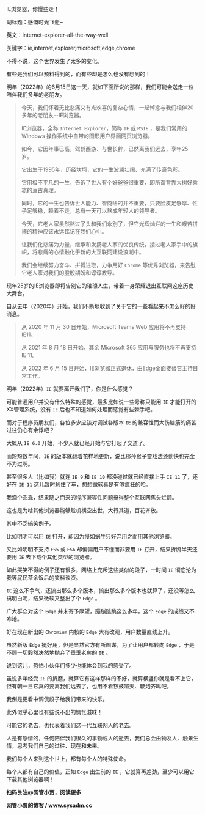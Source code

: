 IE浏览器，你慢些走！

副标题：感慨时光飞逝~

英文：internet-explorer-all-the-way-well

关键字：ie,internet,explorer,microsoft,edge,chrome



不得不说，这个世界发生了太多的变化。

有些是我们可以预料得到的，而有些却是怎么也没有想到的！

明年（2022年）的6月15日这一天，就如下面所说的那样，我们可能会送走一位陪伴我们多年的老朋友。



> 今天，我们怀着无比悲痛又有点欢喜的复杂心情，一起悼念与我们相伴20多年的老朋友--IE浏览器。
>
> IE浏览器，全称 `Internet Explorer`，简称 `IE` 或 `MSIE` ，是我们常用的 Windows 操作系统中自带的图形用户界面网页浏览器。
>
> 如今，它因年事已高，驾鹤西游、与世长辞，已然离我们远去，享年25岁。
>
> 它出生于1995年，历经坎坷，它的一生波澜壮阔、充满了传奇色彩。
>
> 它用极不平凡的一生，告诉了世人有个好爸爸很重要，即所谓背靠大树好乘凉的亘古真理。
>
> 同时，它的一生也告诉世人能力、智商啥的并不重要，只要脸皮足够厚、性子足够稳，赖着不走，总有一天可以熬成年轻人的领导者。
>
> 今天，它老人家虽然熬过了头和我们永别了，但它光辉灿烂的一生和艰苦拼搏的精神应该永远铭记在我们心中。
>
> 让我们化悲痛为力量，继承和发扬老人家的优良传统，接过老人家手中的旗帜，将悲痛的心情融化于新的大互联网建设浪潮中。
>
> 我们会继续努力奋斗、拼搏进取，力争用好 `Chrome` 等优秀浏览器，来告慰它老人家对我们的殷殷期盼和谆谆教导。



现年25岁的IE浏览器即将告别它的璀璨人生，带着一身荣耀退出互联网这座历史大舞台。

自从去年（2020年）开始，我们不断地收到了关于它的一些看起来不怎么好的好消息。



> 从 2020 年 11 月 30 日开始，Microsoft Teams Web 应用将不再支持 IE11。
>
> 从 2021 年 8 月 18 日开始，其余 Microsoft 365 应用与服务也将不再支持 IE 11。
>
> 从 2022 年 6 月 15 日开始，IE浏览器正式退休，由Edge全面接替它主持日常工作。



明年（2022年）`IE` 就要离开我们了，你是什么感觉？

可能普通用户并没有什么特殊的感觉，最多比如说一些号称只能用 `IE` 才能打开的XX管理系统，没有 `IE` 后也不知道如何处理而感觉有些棘手吧。

而对于程序员朋友们，各位多少应该对调试各版本 `IE` 的兼容性而大伤脑筋的痛苦过往仍心有余悸吧？

大概从 `IE 6.0` 开始，不少人就已经开始与它打起了交道了。

而短短数年间，`IE` 的版本就翻着花样地更新，说比那孙猴子变戏法还勤快也完全不为过啊。

甚至很多人（比如我）就连 `IE 9` 和 `IE 10` 都没碰过就已经直接上手 `IE 11` 了，还好在 `IE 11` 这儿暂时刹住了车，想想微软真是有够疯狂的哈。

我滴个乖乖，结果随之而来的程序兼容性问题搞得整个互联网焦头烂额。

这也是为啥其他浏览器能够趁机横空出世，大行其道，百花齐放。



其中不乏搞笑例子。

比如明明可以用 `IE` 打开，却因为慢如蜗牛只好弃用之而用其他浏览器。

又比如明明不支持 `ES5` 或 `ES6` 却偏偏用户不懂而非要用 `IE` 打开，结果折腾半天还要用 `IE` 去下载个其他类型的浏览器。

如此哭笑不得的例子还有很多，网络上充斥这些类似的段子，一时间 `IE` 彻底沦为我等屁民茶余饭后的笑料谈资。

`IE` 这么不争气，还搞出那么多个版本，搞出那么多个版本也就算了，还没等怎么搞明白呢，结果微软又整出了个 `Edge` 。

广大群众对这个 `Edge` 并未寄予厚望，蹦蹦跳跳这么多年，这个 `Edge` 的成绩又不咋地。

好在现在新出的 `Chromium` 内核的 `Edge` 大有改观，用户数量直线上升。

虽然新版 `Edge` 挺好用，但是显然官方有所图谋，为了让用户都转向 `Edge` ，于是不顾一切毅然决然地抛弃了垂垂老矣的 `IE` 。



说到这儿，恐怕小伙伴们多少也能体会到我的感受了。

虽说多年经受 `IE` 的折磨，就算它有这样那样的不好，就算横竖你就是看不上它，但有朝一日它真的要离我们远去了，也用不着锣鼓喧天、鞭炮齐鸣吧。

我倒是更看中调侃段子给我们带来的快乐。

此外似乎心里也有些说不出的惆怅滋味！

可能它的老去，也代表着我们这一代互联网人的老去。

人是有感情的，任何陪伴我们很久的事物或人的逝去，我们总会由物及人、触景生情，思考我们自己的过往、现在和未来。

我们每个人来到这个世上，都有每个人的特殊使命。

每个人都有自己的价值，正如 `Edge` 出生前的 `IE` ，它就算再差劲，至少可以用它下载其他浏览器啊！



**扫码关注@网管小贾，阅读更多**

**网管小贾的博客 / www.sysadm.cc**